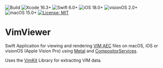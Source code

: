 ![Build](https://github.com/codefiesta/VimViewer/actions/workflows/xcodebuild.yml/badge.svg)
![Xcode 16.3+](https://img.shields.io/badge/Xcode-16.3%2B-gold.svg)
![Swift 6.0+](https://img.shields.io/badge/Swift-6.0%2B-tomato.svg)
![iOS 18.0+](https://img.shields.io/badge/iOS-18.0%2B-crimson.svg)
![visionOS 2.0+](https://img.shields.io/badge/visionOS-2.0%2B-magenta.svg)
![macOS 15.0+](https://img.shields.io/badge/macOS-15.0%2B-skyblue.svg)
[![License: MIT](https://img.shields.io/badge/License-MIT-indigo.svg)](https://opensource.org/licenses/MIT)

# VimViewer
Swift Application for viewing and rendering [VIM AEC](https://github.com/vimaec/vim) files on macOS, iOS or visionOS (Apple Vision Pro) using [Metal](https://developer.apple.com/documentation/metal) and [CompositorServices](https://developer.apple.com/documentation/compositorservices).

Uses the [VimKit](https://github.com/codefiesta/VimKit) Library for extracting VIM data.
